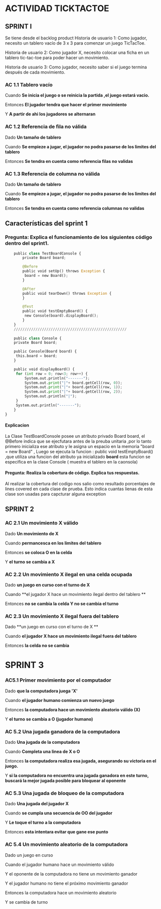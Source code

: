 # ACTIVIDAD TICKTACTOE
## SPRINT I

Se tiene desde el backlog product
Historia de usuario 1: Como jugador, necesito un tablero vacío de 3 x 3 para comenzar un juego TicTacToe.

Historia de usuario 2: Como jugador X, necesito colocar una ficha en un tablero tic-tac-toe para poder hacer un 
movimiento.

Historia de usuario 3: Como jugador, necesito saber si el juego termina después de cada movimiento.

### AC 1.1 Tablero vacío 

Cuando **Se inicia el juego o se reinicia la partida ,el juego estará vacio.**

Entonces **El jugador tendra que hacer el primer movimiento**

Y **A partir de ahi los jugadores se alternaran**

### AC 1.2 Referencia de fila no válida

Dado **Un tamaño de tablero**

Cuando **Se empieze a jugar, el jugador no podra pasarse de los limites del tablero**

Entonces **Se tendra en cuenta como referencia filas no validas**

### AC 1.3 Referencia de columna no válida

Dado **Un tamaño de tablero**

Cuando **Se empieze a jugar, el jugador no podra pasarse de los limites del tablero**

Entonces **Se tendra en cuenta como referencia columnas no validas**
    
    
## Características del sprint 1
### Pregunta: Explica el funcionamiento de los siguientes código dentro del sprint1.

```python
    public class TestBoardConsole {
        private Board board;

        @Before
        public void setUp() throws Exception {
         board = new Board();
        }

        @After
        public void tearDown() throws Exception {
        }

        @Test
        public void testEmptyBoard() {
         new Console(board).displayBoard();
        }
    }
    ////////////////////////////////////////////////////
    
    public class Console {
    private Board board;

    public Console(Board board) {
   	 this.board = board;
    }

    public void displayBoard() {
   	 for (int row = 0; row<3; row++) {
   		 System.out.println("-------");
   		 System.out.print("|"+ board.getCell(row, 0));
   		 System.out.print("|"+ board.getCell(row, 1));
   		 System.out.print("|"+ board.getCell(row, 2));
   		 System.out.println("|");
   	 }
   	 System.out.println("-------");
    }
}
```
#### Explicacion

La Clase TestBoardConsole posee un atributo privado Board board, el @Before indica que se ejecfutara antes
de la preuba unitaria ,por lo tanto primero inicializa ese atributo y le asigna un espacio en la memoria
"board = new Board" , Luego se ejecuta la funcion : public void testEmptyBoard() ,que utiliza una funcion del atributo ya inicializado **board** esta funcion se especifica en la clase Console ( muestra el tablero en la caonsola)

#### Pregunta: Realiza la cobertura de código. Explica tus respuestas.
Al realizar la cobertura del codigo nos salio como resultado porcentajes de lines covered en cada clase de prueba. Esto indica cuantas lienas de esta clase son usadas para capcturar alguna exception

## SPRINT 2


### AC 2.1 Un movimiento X válido 

Dado **Un movimiento de X**

Cuando **permancesca en los limites del tablero**

Entonces **se coloca O en la celda**

Y **el turno se cambia a X**

### AC 2.2 Un movimiento X ilegal en una celda ocupada

Dado **un juego en curso con el turno de X**

Cuando **el jugador X hace un movimiento ilegal dentro del tablero **

Entonces **no se cambia la celda Y no se cambia el turno**


### AC 2.3 Un movimiento X ilegal fuera del tablero

Dado **un juego en curso con el turno de X **

Cuando **el jugador X hace un movimiento ilegal fuera del tablero**

Entonces **la celda no se cambia**

# SPRINT 3

### AC5.1 Primer movimiento por el computador

Dado **que la computadora juega 'X'**

Cuando **el jugador humano comienza un nuevo juego**

Entonces **la computadora hace un movimiento aleatorio válido (X)** 

Y **el turno se cambia a O (jugador humano)**

### AC 5.2 Una jugada ganadora de la computadora 

Dado **Una jugada de la computadora**

Cuando **Completa una linea de X o O**

Entonces **la computadora realiza esa jugada, asegurando su victoria en el juego.**

Y  **si la computadora no encuentra una jugada ganadora en este turno, buscará la mejor jugada posible para bloquear al oponente**

### AC 5.3 Una jugada de bloqueo de la computadora

Dado **Una jugada del jugador X**

Cuando **se cumpla una secuencia de OO del jugador**

Y **Le toque el turno a la computadora**

Entonces **esta intentara evitar que gane ese punto**

### AC 5.4 Un movimiento aleatorio de la computadora

Dado un juego en curso  

Cuando el jugador humano hace un movimiento válido

Y el oponente de la computadora no tiene un movimiento ganador

Y el jugador humano no tiene el próximo movimiento ganador

Entonces la computadora hace un movimiento aleatorio 

Y se cambia de turno






